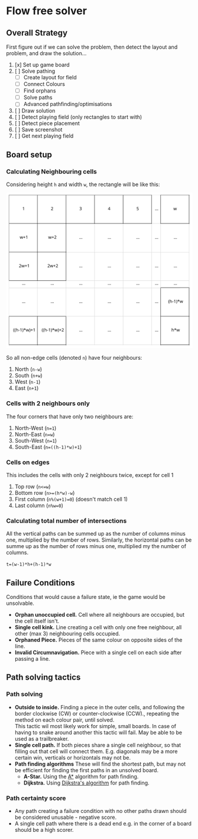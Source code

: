 # Flow free solver


## Overall Strategy
First figure out if we can solve the problem, then detect the layout and problem, and draw the solution...

1. [x] Set up game board
1. [ ] Solve pathing
   - [ ] Create layout for field
   - [ ] Connect Colours
   - [ ] Find orphans
   - [ ] Solve paths
   - [ ] Advanced pathfinding/optimisations
1. [ ] Draw solution
1. [ ] Detect playing field (only rectangles to start with)
1. [ ] Detect piece placement
1. [ ] Save screenshot
1. [ ] Get next playing field

## Board setup

### Calculating Neighbouring cells
Considering height `h` and width `w`, the rectangle will be like this:

![Conceptual bord](dimensions.svg)

So all non-edge cells (denoted `n`) have four neighbours: 
1. North (`n-w`)
1. South (`n+w`)
1. West (`n-1`)
1. East (`n+1`)

### Cells with 2 neighbours only 
The four corners that have only two neighbours are:
1. North-West (`n=1`)
1. North-East (`n=w`)
1. South-West (`n=1`)
1. South-East (`n=((h-1)*w)+1`)

### Cells on edges 
This includes the cells with only 2 neighbours twice, except for cell 1
1. Top row (`n<=w`)
1. Bottom row (`n>=(h*w)-w`)
1. First column (`n%(w+1)=0`) (doesn't match cell 1)
1. Last column (`n%w=0`)

### Calculating total number of intersections
All the vertical paths can be summed up as the number of columns minus one, multiplied by the number of rows. Similarly, the horizontal paths can be summe up as the number of rows minus one, multiplied my the number of columns. 

`t=(w-1)*h+(h-1)*w`



## Failure Conditions
Conditions that would cause a failure state, ie the game would be unsolvable.

* **Orphan unoccupied cell.** Cell where all neighbours are occupied, but the cell itself isn't.
* **Single cell kink.** Line creating a cell with only one free neighbour, all other (max 3) neighbouring cells occupied.
* **Orphaned Piece.** Pieces of the same colour on opposite sides of the line.
* **Invalid Circumnavigation.** Piece with a single cell on each side after passing a line.

## Path solving tactics

### Path solving
* **Outside to inside.** Finding a piece in the outer cells, and following the border clockwise (CW) or counter-clockwise (CCW)., repeating the method on each colour pair, until solved.  
This tactic wil most likely work for simple, small boards. In case of having to snake around another this tactic will fail. May be able to be used as a trailbreaker.
* **Single cell path.** If both pieces share a single cell neighbour, so that filling out that cell will connect them. E.g. diagonals may be a more certain win, verticals or horizontals may not be.
* **Path finding algorithms** These will find the shortest path, but may not be efficient for finding the first paths in an unsolved board.
  * **A-Star.** Using the [A*](https://en.wikipedia.org/wiki/A*_search_algorithm) algorithm for path finding.
  * **Dijkstra.** Using [Dijkstra's algorithm](https://en.wikipedia.org/wiki/Dijkstra%27s_algorithm) for path finding. 

### Path certainty score
* Any path creating a failure condition with no other paths drawn should be considered unusable - negative score.
* A single cell path where there is a dead end e.g. in the corner of a board should be a high scorer.